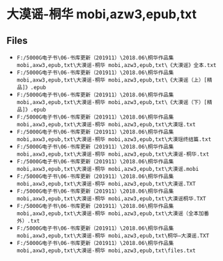 # 大漠谣-桐华 mobi,azw3,epub,txt

## Files

- `F:/5000G电子书\06-书库更新（201911）\2018.06\桐华作品集 mobi,axw3,epub,txt\大漠谣-桐华 mobi,azw3,epub,txt\《大漠谣》全本.txt`
- `F:/5000G电子书\06-书库更新（201911）\2018.06\桐华作品集 mobi,axw3,epub,txt\大漠谣-桐华 mobi,azw3,epub,txt\《大漠谣（上）[精品]》.epub`
- `F:/5000G电子书\06-书库更新（201911）\2018.06\桐华作品集 mobi,axw3,epub,txt\大漠谣-桐华 mobi,azw3,epub,txt\《大漠谣（下）[精品]》.epub`
- `F:/5000G电子书\06-书库更新（201911）\2018.06\桐华作品集 mobi,axw3,epub,txt\大漠谣-桐华 mobi,azw3,epub,txt\大漠瑶.txt`
- `F:/5000G电子书\06-书库更新（201911）\2018.06\桐华作品集 mobi,axw3,epub,txt\大漠谣-桐华 mobi,azw3,epub,txt\大漠瑶终结篇.txt`
- `F:/5000G电子书\06-书库更新（201911）\2018.06\桐华作品集 mobi,axw3,epub,txt\大漠谣-桐华 mobi,azw3,epub,txt\大漠谣-桐华.txt`
- `F:/5000G电子书\06-书库更新（201911）\2018.06\桐华作品集 mobi,axw3,epub,txt\大漠谣-桐华 mobi,azw3,epub,txt\大漠谣.mobi`
- `F:/5000G电子书\06-书库更新（201911）\2018.06\桐华作品集 mobi,axw3,epub,txt\大漠谣-桐华 mobi,azw3,epub,txt\大漠谣.TXT`
- `F:/5000G电子书\06-书库更新（201911）\2018.06\桐华作品集 mobi,axw3,epub,txt\大漠谣-桐华 mobi,azw3,epub,txt\大漠谣桐华.TXT`
- `F:/5000G电子书\06-书库更新（201911）\2018.06\桐华作品集 mobi,axw3,epub,txt\大漠谣-桐华 mobi,azw3,epub,txt\大漠谣（全本加番外）.txt`
- `F:/5000G电子书\06-书库更新（201911）\2018.06\桐华作品集 mobi,axw3,epub,txt\大漠谣-桐华 mobi,azw3,epub,txt\桐华—大漠谣.TXT`
- `F:/5000G电子书\06-书库更新（201911）\2018.06\桐华作品集 mobi,axw3,epub,txt\大漠谣-桐华 mobi,azw3,epub,txt\files.txt`
